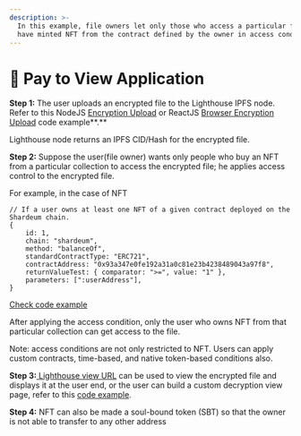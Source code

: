 ```yaml
---
description: >-
  In this example, file owners let only those who access a particular file who
  have minted NFT from the contract defined by the owner in access conditions.
---
```


# 💸 Pay to View Application

**Step 1:** The user uploads an encrypted file to the Lighthouse IPFS node. Refer to this NodeJS [Encryption Upload](broken-reference) or ReactJS [Browser Encryption Upload](broken-reference) code example**.**&#x20;

Lighthouse node returns an IPFS CID/Hash for the encrypted file.



**Step 2:** Suppose the user(file owner) wants only people who buy an NFT from a particular collection to access the encrypted file; he applies access control to the encrypted file.&#x20;

For example, in the case of NFT

```
// If a user owns at least one NFT of a given contract deployed on the Shardeum chain.
{
    id: 1,
    chain: "shardeum",
    method: "balanceOf",
    standardContractType: "ERC721",
    contractAddress: "0x93a347e0fe192a31a0c81e23b4238489043a97f8",
    returnValueTest: { comparator: ">=", value: "1" },
    parameters: [":userAddress"],
}
```

[Check code example](https://docs.lighthouse.storage/lighthouse-1/lighthouse-sdk/code-examples/nodejs-backend/access-control-node)

After applying the access condition, only the user who owns NFT from that particular collection can get access to the file.&#x20;

Note: access conditions are not only restricted to NFT. Users can apply custom contracts, time-based, and native token-based conditions also.



**Step 3:**[ Lighthouse view URL](https://decrypt.mesh3.network/) can be used to view the encrypted file and displays it at the user end, or the user can build a custom decryption view page, refer to this [code example](https://docs.lighthouse.storage/lighthouse-1/lighthouse-sdk/code-examples/browser-frontend/decrypt-file).



**Step 4:** NFT can also be made a soul-bound token (SBT) so that the owner is not able to transfer to any other address
